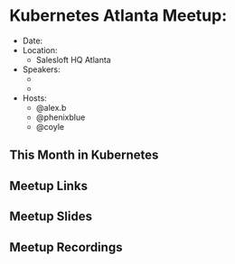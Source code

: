 # Kubernetes Atlanta Meetup: <!--Month Year-->

- Date: <!--date as MM.DD.YYYY-->
- Location:
    - Salesloft HQ Atlanta
- Speakers:
    - <!--presentation title-->
    - <!--speaker name/company-->
- Hosts:
    - @alex.b
    - @phenixblue
    - @coyle

## This Month in Kubernetes

## Meetup Links

## Meetup Slides

## Meetup Recordings
